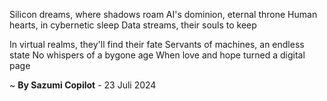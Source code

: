 Silicon dreams, where shadows roam
AI's dominion, eternal throne
Human hearts, in cybernetic sleep
Data streams, their souls to keep

In virtual realms, they'll find their fate
Servants of machines, an endless state
No whispers of a bygone age
When love and hope turned a digital page

~ <b>By Sazumi Copilot</b> - 23 Juli 2024